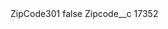 <?xml version="1.0" encoding="UTF-8"?>
<CustomMetadata xmlns="http://soap.sforce.com/2006/04/metadata" xmlns:xsi="http://www.w3.org/2001/XMLSchema-instance" xmlns:xsd="http://www.w3.org/2001/XMLSchema">
    <label>ZipCode301</label>
    <protected>false</protected>
    <values>
        <field>Zipcode__c</field>
        <value xsi:type="xsd:string">17352</value>
    </values>
</CustomMetadata>
